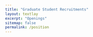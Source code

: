 ```yaml
---
title: "Graduate Student Recruitments"
layout: textlay
excerpt: "Openings"
sitemap: false
permalink: /position
---
```


<style>
  .centered-image {
    display: block;
    margin: 0 auto;
  }

  
<html lang="en">
<head>
    <meta charset="UTF-8">
    <meta name="viewport" content="width=device-width, initial-scale=1.0">
    <title>POSITION OPENING</title>
</head>
<body>
    <h1>GRADUATE APPLICANTS</h1>
    <p><strong>Urban Energy and Environment Lab at Korea University (KU) is recruiting graduate students in M.S/Integrated M.S.-Ph.D./Ph.D. programs.</strong></p>
    <p>Our lab has a dynamic, international research environment. We are working on cutting-edge research funded by government grants and currently collaborating with top-tier universities (e.g., Nanyang Technological University, National University of Singapore, University of Cambridge).</p>
    <p>Current international students have received the KU Scholarship or Hyundai Chung Mong-Koo Global Scholarship in addition to the research assistantship. You are welcome to join our research lab!</p>
</body>
</html>




<figure>
<img src="{{ site.url }}{{ site.baseurl }}/images/English Version.jpg" width="80%" class="centered-image" style="margin-bottom:100px;">



